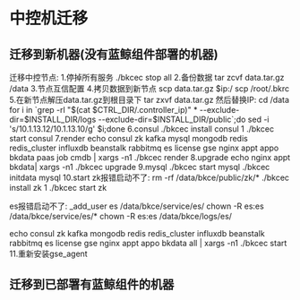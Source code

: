 # 中控机迁移

## 迁移到新机器(没有蓝鲸组件部署的机器)

迁移中控节点:
1.停掉所有服务
./bkcec stop all
2.备份数据
tar zcvf data.tar.gz /data
3.节点互信配置
4.拷贝数据到新节点
scp data.tar.gz $ip:/
scp /root/.bkrc
5.在新节点解压data.tar.gz到根目录下
tar zxvf data.tar.gz
然后替换IP:
cd /data
for i in `grep -rl "$(cat $CTRL_DIR/.controller_ip)" * --exclude-dir=$INSTALL_DIR/logs --exclude-dir=$INSTALL_DIR/public`;do sed -i 's/10.1.13.12/10.1.13.10/g' $i;done
6.consul
./bkcec install consul 1
./bkcec start consul
7.render
echo consul zk kafka mysql mongodb redis redis_cluster influxdb beanstalk rabbitmq es license gse nginx appt appo bkdata paas job cmdb | xargs -n1 ./bkcec render
8.upgrade
echo nginx appt bkdata| xargs -n1 ./bkcec upgrade
9.mysql
./bkcec start mysql
./bkcec initdata mysql
10.start
zk报错启动不了:
rm -rf /data/bkce/public/zk/*
./bkcec install zk 1
./bkcec start zk

es报错启动不了:
_add_user es /data/bkce/service/es/
chown -R es:es /data/bkce/service/es/*
chown -R es:es /data/bkce/logs/es/

echo consul zk kafka mongodb redis redis_cluster influxdb beanstalk rabbitmq es license gse nginx appt appo bkdata all | xargs -n1 ./bkcec start
11.重新安装gse_agent

## 迁移到已部署有蓝鲸组件的机器
